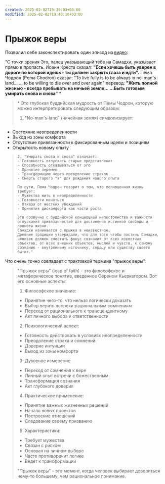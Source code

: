 ```yaml
---
created: 2025-02-02T19:39:03+03:00
modified: 2025-02-02T19:40:10+03:00
---
```


# Прыжок веры

Позволил себе законспектировать один эпизод из [видео](https://youtu.be/7FGyS_s4Vvk?si=3WG8RToGhD2HAV3I):

"С точки зрения Эго, палец указывающий тебе на Самадхи, указывает прямо в пропасть.
Иоанн Креста сказал: **"Если хочешь быть уверен в дороге по которой идешь - ты должен закрыть глаза и идти".**
Пема Чодрон (Pema Chodron) сказал: "To live fully is to be always in no-man's-land...
... to be willing to die over and over again"
перевод: **"Жить полной жизнью - всегда пребывать на ничьей земле... 
...Быть готовым умирать снова и снова"** \*
> \* Это глубокая буддийская мудрость от Пемы Чодрон, которую можно интерпретировать следующим образом:
>
> 1. "No-man's-land" (ничейная земля) символизирует:
>```
- Состояние неопределенности
- Выход из зоны комфорта
- Отсутствие привязанности к фиксированным идеям и позициям
- Открытость новому опыту
>```
> 2. "Умирать снова и снова" означает:
> - Готовность отпускать старые представления
> - Способность отказываться от эго
> - Принятие перемен
> - Трансформацию через преодоление страхов
> - Смерть старого "я" для рождения нового опыта
>
> По сути, Пема Чодрон говорит о том, что полноценная жизнь требует:
> - Мужества жить в неопределенности
> - Готовности меняться
> - Отказа от жестких убеждений
> - Принятия дискомфорта как части роста
> 
> Это созвучно с буддийской концепцией непостоянства и важности отпускания привязанностей для достижения истинной свободы и полноты жизни.
> Самадхи начинается с прыжка в неизвестное.
> Древние традиции утверждали, что для того чтобы постичь Самадхи, человек должен сместить фокус сознания от всех известных объектов, от всех внешних объектов, мыслей и чувств, к самому сознанию - внутреннему источнику, сердцу или существу своего бытия."

Что очень точно совпадает с трактовкой термина "прыжок веры":
>"Прыжок веры" (leap of faith) - это философское и метафорическое понятие, введенное Сёреном Кьеркегором. Вот его основные аспекты:
>
>1. Философское значение:
>- Принятие чего-то, что нельзя логически доказать
>- Выбор верить вопреки рациональным сомнениям
>- Переход от рационального к трансцендентному
>- Акт личного выбора и ответственности
>
>2. Психологический аспект:
>- Готовность действовать в условиях неопределенности
>- Преодоление страха и сомнений
>- Доверие интуиции
>- Выход из зоны комфорта
>
>3. Духовное измерение:
>- Переход от сомнения к вере
>- Личный опыт встречи с божественным
>- Трансформация сознания
>- Акт глубокого доверия
>
>4. Практическое применение:
>- Принятие важных жизненных решений
>- Начало новых проектов
>- Построение отношений
>- Следование своему призванию
>
>5. Характеристики:
>- Требует мужества
>- Связан с риском
>- Основан на личном выборе
>- Часто противоречит логике
>- Ведет к трансформации
>
>"Прыжок веры" - это момент, когда человек выбирает довериться чему-то большему, чем рациональное понимание.
